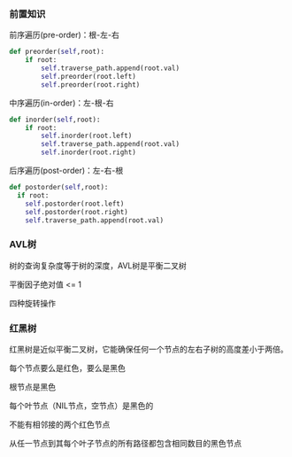 ### 前置知识

前序遍历(pre-order)：根-左-右

```python
def preorder(self,root):
	if root:
		self.traverse_path.append(root.val)
		self.preorder(root.left)
		self.preorder(root.right)
```

中序遍历(in-order)：左-根-右

```python
def inorder(self,root):
	if root:
		self.inorder(root.left)
		self.traverse_path.append(root.val)
		self.inorder(root.right)
```

后序遍历(post-order)：左-右-根

```python
def postorder(self,root):
  if root:
    self.postorder(root.left)
    self.postorder(root.right)
    self.traverse_path.append(root.val)
```

### AVL树

树的查询复杂度等于树的深度，AVL树是平衡二叉树

平衡因子绝对值 <= 1

四种旋转操作

### 红黑树

红黑树是近似平衡二叉树，它能确保任何一个节点的左右子树的高度差小于两倍。

每个节点要么是红色，要么是黑色

根节点是黑色

每个叶节点（NIL节点，空节点）是黑色的

不能有相邻接的两个红色节点

从任一节点到其每个叶子节点的所有路径都包含相同数目的黑色节点

